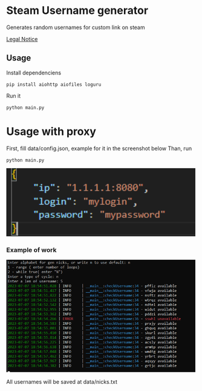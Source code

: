 #  Steam Username generator
Generates random usernames for custom link on steam

<a href="https://github.com/d3lighte/steam-usernames-generator/blob/main/LEGALNOTICE.md">Legal Notice</a>

## Usage
Install dependenciens
```
pip install aiohttp aiofiles loguru
```
Run it
```
python main.py
```

# Usage with proxy
First, fill data/config.json, example for it in the screenshot below
Than, run
```
python main.py
```
<img width="500" alt="Example." src="https://github.com/d3lighte/steam-usernames-generator/blob/main/images/example_proxy.png">

### Example of work
<img width="500" alt="Example." src="https://github.com/d3lighte/steam-usernames-generator/blob/main/images/example.png">

All usernames will be saved at data/nicks.txt
